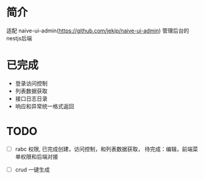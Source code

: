 # 简介

适配 naive-ui-admin(https://github.com/jekip/naive-ui-admin) 管理后台的nestjs后端

# 已完成
- 登录访问控制
- 列表数据获取
- 接口日志日录
- 响应和异常统一格式返回

# TODO


- [ ] rabc 权限, 已完成创建，访问控制，和列表数据获取， 待完成：编辑，前端菜单权限和后端对接

- [ ] crud 一键生成